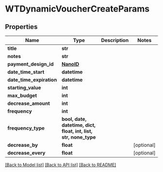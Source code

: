 # WTDynamicVoucherCreateParams


## Properties
Name | Type | Description | Notes
------------ | ------------- | ------------- | -------------
**title** | **str** |  | 
**notes** | **str** |  | 
**payment_design_id** | [**NanoID**](NanoID.md) |  | 
**date_time_start** | **datetime** |  | 
**date_time_expiration** | **datetime** |  | 
**starting_value** | **int** |  | 
**max_budget** | **int** |  | 
**decrease_amount** | **int** |  | 
**frequency** | **int** |  | 
**frequency_type** | **bool, date, datetime, dict, float, int, list, str, none_type** |  | 
**decrease_by** | **float** |  | [optional] 
**decrease_every** | **float** |  | [optional] 

[[Back to Model list]](../README.md#documentation-for-models) [[Back to API list]](../README.md#documentation-for-api-endpoints) [[Back to README]](../README.md)


